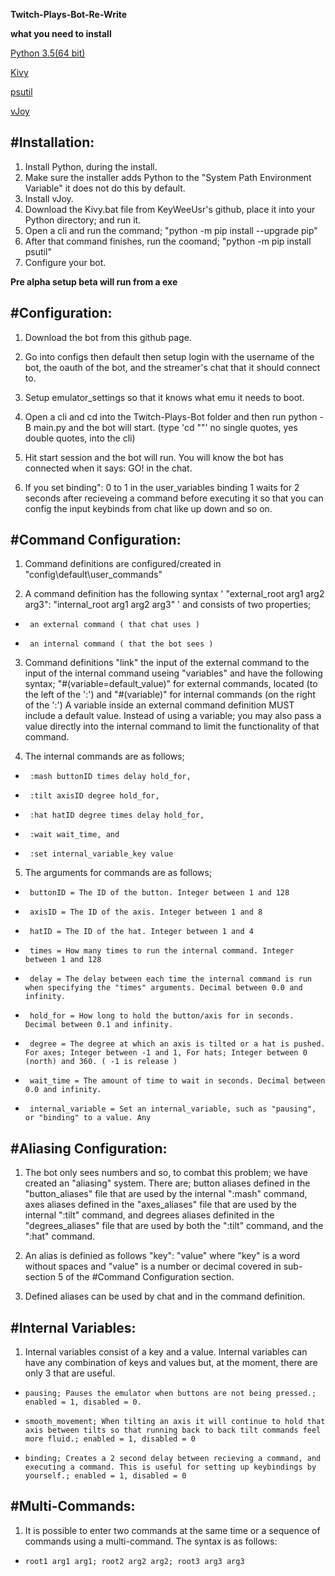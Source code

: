   **Twitch-Plays-Bot-Re-Write**
  
  
 **what you need to install**
  
  [Python 3.5(64 bit)](https://www.python.org/ftp/python/3.5.0/python-3.5.0-amd64.exe)
  
  [Kivy](https://github.com/KeyWeeUsr/KivyInstaller)
  
  [psutil](https://pypi.org/project/psutil/)
  
  [vJoy](http://vjoystick.sourceforge.net/site/index.php/download-a-install/download)
 
 #Installation:
 ------
  1. Install Python, during the install. 
  2. Make sure the installer adds Python to the "System Path Environment Variable" it does not do this by default.
  3. Install vJoy.
  4. Download the Kivy.bat file from KeyWeeUsr's github, place it into your Python directory; and run it.
  5. Open a cli and run the command; "python -m pip install --upgrade pip"
  6. After that command finishes, run the coomand; "python -m pip install psutil"
  7. Configure your bot.

  **Pre alpha setup beta will run from a exe**

#Configuration:
------
1. Download the bot from this github page.

2. Go into configs then default then setup login with the username of the bot, the oauth of the bot, and the streamer's chat that it should connect to.

3. Setup emulator_settings so that it knows what emu it needs to boot.

4. Open a cli and cd into the Twitch-Plays-Bot folder and then run python -B main.py and the bot will start. (type 'cd "<path to bot>"' no single quotes, yes double quotes, into the cli)

5. Hit start session and the bot will run. You will know the bot has connected when it says: GO! in the chat.

6. If you set binding": 0 to 1 in the user_variables binding 1 waits for 2 seconds after recieveing a command before executing it so that you can config the input keybinds from chat like up down and so on.

#Command Configuration:
------
 1. Command definitions are configured/created in "config\default\user_commands"

 2. A command definition has the following syntax ' "external_root arg1 arg2 arg3": "internal_root arg1 arg2 arg3" ' and consists of two properties; 
 *      an external command ( that chat uses )
 *      an internal command ( that the bot sees )
       
 3. Command definitions "link" the input of the external command to the input of the internal command useing "variables" and have the following syntax; "#(variable=default_value)" for external commands, located (to the left of the ':') and "#(variable)" for internal commands (on the right of the ':') A variable inside an external command definition MUST include a default value. Instead of using a variable; you may also pass a value directly into the internal command to limit the functionality of that command.
       
 4. The internal commands are as follows;
 *      :mash buttonID times delay hold_for,
 *      :tilt axisID degree hold_for,
 *      :hat hatID degree times delay hold_for,
 *      :wait wait_time, and 
 *      :set internal_variable_key value
       
 5. The arguments for commands are as follows;
 *      buttonID = The ID of the button. Integer between 1 and 128
 *      axisID = The ID of the axis. Integer between 1 and 8
 *      hatID = The ID of the hat. Integer between 1 and 4
 *      times = How many times to run the internal command. Integer between 1 and 128
 *      delay = The delay between each time the internal command is run when specifying the "times" arguments. Decimal between 0.0 and infinity.
 *      hold_for = How long to hold the button/axis for in seconds. Decimal between 0.1 and infinity.
 *      degree = The degree at which an axis is tilted or a hat is pushed. For axes; Integer between -1 and 1, For hats; Integer between 0 (north) and 360. ( -1 is release )
 *      wait_time = The amount of time to wait in seconds. Decimal between 0.0 and infinity.
 *      internal_variable = Set an internal_variable, such as "pausing", or "binding" to a value. Any


#Aliasing Configuration:
------
  1. The bot only sees numbers and so, to combat this problem; we have created an "aliasing" system. There are; button aliases defined in the "button_aliases" file that are used by the internal ":mash" command, axes aliases defined in the "axes_aliases" file that are used by the internal ":tilt" command, and degrees aliases definited in the "degrees_aliases" file that are used by both the ":tilt" command, and the ":hat" command.
       
 2. An alias is definied as follows "key": "value" where "key" is a word without spaces and "value" is a number or decimal covered in sub-section 5 of the #Command Configuration section.
       
 3. Defined aliases can be used by chat and in the command definition.

#Internal Variables:
------
 1. Internal variables consist of a key and a value. Internal variables can have any combination of keys and values but, at the moment, there are only 3 that are useful.
 *     pausing; Pauses the emulator when buttons are not being pressed.; enabled = 1, disabled = 0.
 *     smooth_movement; When tilting an axis it will continue to hold that axis between tilts so that running back to back tilt commands feel more fluid.; enabled = 1, disabled = 0
 *     binding; Creates a 2 second delay between recieving a command, and executing a command. This is useful for setting up keybindings by yourself.; enabled = 1, disabled = 0
 
#Multi-Commands:
------
 1. It is possible to enter two commands at the same time or a sequence of commands using a multi-command. The syntax is as follows:
 *     root1 arg1 arg1; root2 arg2 arg2; root3 arg3 arg3
